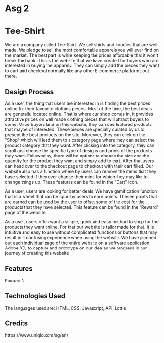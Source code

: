 # Asg 2
<h1>Tee-Shirt</h1>
<p>We are a company called Tee-Shirt. We sell shirts and hoodies that are well made.
We pledge to sell the most comfortable apparels you will ever find on the market. The best
part is while keeping the prices affordable that it won't break the bank. This is the website 
that we have created for buyers who are interested in buying the apparels. They can simply add the
pieces they want to cart and checkout normally like any other E-commerce platforms out there.</p>
<h2>Design Process</h2>
<p>As a user, the thing that users are interested in is finding the best prices online for their 
favourite clothing pieces. Most of the time, the best deals are generallu located online. That is where
our shop comes in, it provides attractive prices on well made clothing pieces that will attract buyers to come.
Once buyers land on this website, they can see featured products that maybe of interested. These pieces are specially curated by us to present the best products on the site. Moreover, they can click on the "Shop" which
will lead them to a category page where they can select the product category that they want. After clicking into the category, they can scroll and choose the specific type of designs and prints of the products they want. Followed by, there will be options to choose the size and the quantity for the product they want and simply add to cart. After that,users can head over to the checkout page to checkout with their cart filled. Our website also has a function where by users can remove the items that they have selected if they ever change their mind for which they may like to change things up. These features can be found in the "Cart" icon.</p>
<p>As a user, users are looking for better deals. We have gamification function that is a wheel that can be spun by users to earn points. Thesee points that are earned can be used by the user to offset some of the cost for the products that they have selected. This feature can be found in the "Reward" page of the website.</p>
<p>As a user, users often want a simple, quick and easy method to shop for the products they want online. For that our website is tailor made for that. It is intuitive and easy to use without complicated functions or buttons that may result in a confusing experience when using the website. We have planned out each individual page of the entire website on a software application Adobe XD, to capture and prototype on our idea as we progress in our journey of creating this website</p>
<h2>Features</h2>
<p>Feature 1:</p>
<h2>Technologies Used</h2>
<p>The languages used are: HTML, CSS, Javascript, API, Lottie</p>
<h2>Credits</h2>
<p>https://www.uniqlo.com/sg/en/</p>